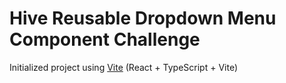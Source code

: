 # Hive Reusable Dropdown Menu Component Challenge

Initialized project using [Vite](https://vitejs.dev/guide/) (React + TypeScript + Vite)
